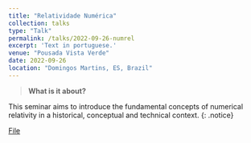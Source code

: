 ```yaml
---
title: "Relatividade Numérica"
collection: talks
type: "Talk"
permalink: /talks/2022-09-26-numrel
excerpt: 'Text in portuguese.'
venue: "Pousada Vista Verde"
date: 2022-09-26
location: "Domingos Martins, ES, Brazil"
---
```


> **What is it about?**

This seminar aims to introduce the fundamental concepts of numerical relativity in a historical, conceptual and technical context.
{: .notice}

[File](https://www.cosmo-ufes.org/uploads/1/3/7/0/13701821/invernoastro_numericalrelativity.pdf)
